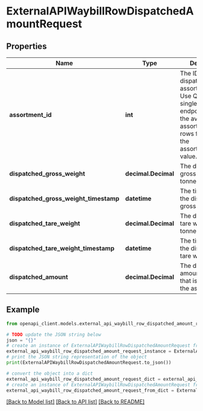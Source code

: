 # ExternalAPIWaybillRowDispatchedAmountRequest


## Properties

Name | Type | Description | Notes
------------ | ------------- | ------------- | -------------
**assortment_id** | **int** | The ID of the dispatched assortment (eg 1). Use Querying of a single waybill endpoint to see the available assortments inside rows field using the assortment_raw_id value. | 
**dispatched_gross_weight** | **decimal.Decimal** | The dispatched gross weight in tonnes. | [optional] 
**dispatched_gross_weight_timestamp** | **datetime** | The timestamp of the dispatched gross weight. | [optional] 
**dispatched_tare_weight** | **decimal.Decimal** | The dispatched tare weight in tonnes. | [optional] 
**dispatched_tare_weight_timestamp** | **datetime** | The timestamp of the dispatched tare weight. | [optional] 
**dispatched_amount** | **decimal.Decimal** | The dispatched amount in the unit that is attached to the assortment. | [optional] 

## Example

```python
from openapi_client.models.external_api_waybill_row_dispatched_amount_request import ExternalAPIWaybillRowDispatchedAmountRequest

# TODO update the JSON string below
json = "{}"
# create an instance of ExternalAPIWaybillRowDispatchedAmountRequest from a JSON string
external_api_waybill_row_dispatched_amount_request_instance = ExternalAPIWaybillRowDispatchedAmountRequest.from_json(json)
# print the JSON string representation of the object
print(ExternalAPIWaybillRowDispatchedAmountRequest.to_json())

# convert the object into a dict
external_api_waybill_row_dispatched_amount_request_dict = external_api_waybill_row_dispatched_amount_request_instance.to_dict()
# create an instance of ExternalAPIWaybillRowDispatchedAmountRequest from a dict
external_api_waybill_row_dispatched_amount_request_from_dict = ExternalAPIWaybillRowDispatchedAmountRequest.from_dict(external_api_waybill_row_dispatched_amount_request_dict)
```
[[Back to Model list]](../README.md#documentation-for-models) [[Back to API list]](../README.md#documentation-for-api-endpoints) [[Back to README]](../README.md)


